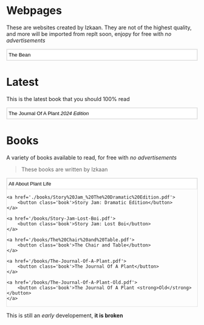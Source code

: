<style>
    .book {
        border: 1px solid;
        border-color: #e0e0e0;
        margin: 0px;
        transition: all 0.25s;
        background: white;
        width: 100%;
        text-align: left;
        padding: 6px 4px;
    }

    .book:hover {
        background-color: #dddddd;
        cursor: pointer;
    }

    .book:active {
        background-color: #b4cfc4;
        cursor: pointer;
    }

    .container {
        border: 1px solid;
        border-color: #e0e0e0;
    }
</style>

<!-- Webpages -->
# Webpages
These are websites created by Izkaan. They are not of the highest quality, and more will be imported from replt soon, enjopy for free with *no advertisements*

<div class='container'>
    <a href='https://dbn24.imibuks.repl.co'>
        <button class='book'>The Bean</button>
    </a>
</div>


<!-- Books -->
# Latest
This is the latest book that you should 100% read
<div class='container'>
    <a href='./books/The Journal Of A Plant (redesign)_2.pdf'>
        <button class='book'>The Journal Of A Plant <i>2024 Edition</i></button>
    </a>
</div>

# Books
A variety of books available to read, for free with *no advertisements*
> These books are written by Izkaan

<div class='container'>
    <a href='./books/All%20About%20Plant%20Life.pdf'>
        <button class='book'>All About Plant Life</button>
    </a>

    <a href='./books/Story%20Jam_%20The%20Dramatic%20Edition.pdf'>
        <button class='book'>Story Jam: Dramatic Edition</button>
    </a>

    <a href='/books/Story-Jam-Lost-Boi.pdf'>
        <button class='book'>Story Jam: Lost Boi</button>
    </a>

    <a href='/books/The%20Chair%20and%20Table.pdf'>
        <button class='book'>The Chair and Table</button>
    </a>

    <a href='/books/The-Journal-Of-A-Plant.pdf'>
        <button class='book'>The Journal Of A Plant</button>
    </a>

    <a href='/books/The-Journal-Of-A-Plant-Old.pdf'>
        <button class='book'>The Journal Of A Plant <strong>Old</strong></button>
    </a>

</div>

This is still an *early* developement, **it is broken**